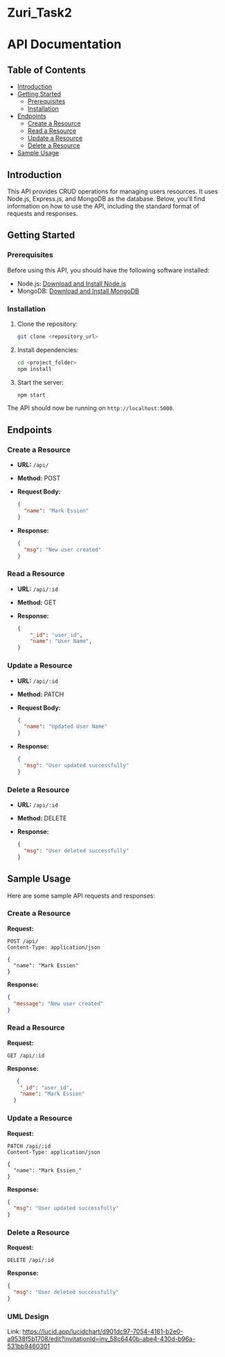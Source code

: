 # Zuri_Task2

# API Documentation

## Table of Contents

- [Introduction](#introduction)
- [Getting Started](#getting-started)
  - [Prerequisites](#prerequisites)
  - [Installation](#installation)
- [Endpoints](#endpoints)
  - [Create a Resource](#create-a-resource)
  - [Read a Resource](#read-a-resource)
  - [Update a Resource](#update-a-resource)
  - [Delete a Resource](#delete-a-resource)
- [Sample Usage](#sample-usage)

## Introduction

This API provides CRUD operations for managing users resources. It uses Node.js, Express.js, and MongoDB as the database. Below, you'll find information on how to use the API, including the standard format of requests and responses.

## Getting Started

### Prerequisites

Before using this API, you should have the following software installed:

- Node.js: [Download and Install Node.js](https://nodejs.org/)
- MongoDB: [Download and Install MongoDB](https://www.mongodb.com/try/download/community)

### Installation

1. Clone the repository:

   ```bash
   git clone <repository_url>
   ```

2. Install dependencies:

   ```bash
   cd <project_folder>
   npm install
   ```
3. Start the server:

   ```bash
   npm start
   ```

The API should now be running on `http://localhost:5000`.

## Endpoints

### Create a Resource

- **URL:** `/api/`
- **Method:** POST
- **Request Body:**

  ```json
  {
    "name": "Mark Essien"
  }
  ```

- **Response:**

  ```json
  {
    "msg": "New user created"
  }
  ```
### Read a Resource

- **URL:** `/api/:id`
- **Method:** GET
- **Response:**

  ```json
  {
      "_id": "user_id",
      "name": "User Name",
  }
  ```

### Update a Resource

- **URL:** `/api/:id`
- **Method:** PATCH
- **Request Body:**

  ```json
  {
    "name": "Updated User Name"
  }
  ```

- **Response:**

  ```json
  {
    "msg": "User updated successfully"
  }
  ```

### Delete a Resource

- **URL:** `/api/:id`
- **Method:** DELETE
- **Response:**

  ```json
  {
    "msg": "User deleted successfully"
  }
  ```

  
## Sample Usage

Here are some sample API requests and responses:

### Create a Resource

**Request:**

```http
POST /api/
Content-Type: application/json

{
  "name": "Mark Essien"
}
```

**Response:**

```json
{
  "message": "New user created"
}
```

### Read a Resource

**Request:**

```http
GET /api/:id
```

**Response:**

```json
   {
    "_id": "user_id",
    "name": "Mark Essien"
  }
```

### Update a Resource

**Request:**

```http
PATCH /api/:id
Content-Type: application/json

{
  "name": "Mark Essien_"
}
```

**Response:**

```json
{
  "msg": "User updated successfully"
}
```

### Delete a Resource

**Request:**

```http
DELETE /api/:id
```

**Response:**

```json
{
  "msg": "User deleted successfully"
}
```

### UML Design
  Link: https://lucid.app/lucidchart/d901dc97-7054-4161-b2e0-a9538f5b1708/edit?invitationId=inv_58c6440b-abe4-430d-b96a-531bb9460301
